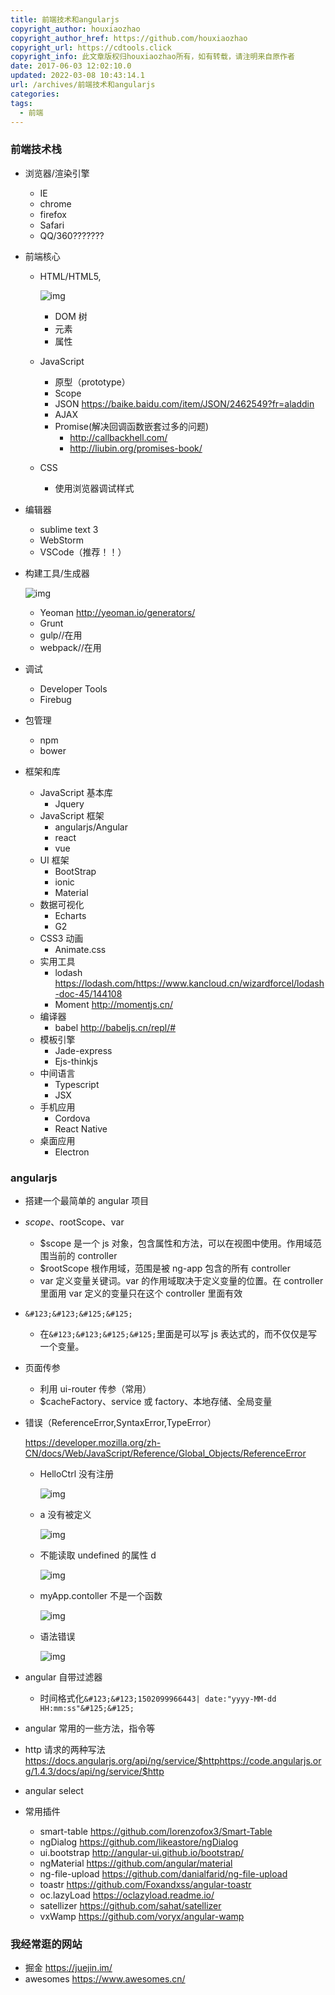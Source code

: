 ```yaml
---
title: 前端技术和angularjs
copyright_author: houxiaozhao
copyright_author_href: https://github.com/houxiaozhao
copyright_url: https://cdtools.click
copyright_info: 此文章版权归houxiaozhao所有，如有转载，请注明来自原作者
date: 2017-06-03 12:02:10.0
updated: 2022-03-08 10:43:14.1
url: /archives/前端技术和angularjs
categories:
tags:
  - 前端
---
```


### 前端技术栈

- 浏览器/渲染引擎

  - IE
  - chrome
  - firefox
  - Safari
  - QQ/360???????
    <!--more-->

- 前端核心

  - HTML/HTML5,

    ![img](https://img.mubu.com/document_image/09890fbd-d90f-4a86-83a6-9a9190baeeea.jpg)

    - DOM 树
    - 元素
    - 属性

  - JavaScript

    - 原型（prototype）
    - Scope
    - JSON <https://baike.baidu.com/item/JSON/2462549?fr=aladdin>
    - AJAX
    - Promise(解决回调函数嵌套过多的问题)
      - <http://callbackhell.com/>
      - <http://liubin.org/promises-book/>

  - CSS

    - 使用浏览器调试样式

- 编辑器

  - sublime text 3
  - WebStorm
  - VSCode（推荐！！）

- 构建工具/生成器

  ![img](https://img.mubu.com/document_image/4c09e92d-1472-4bd1-983a-c8f076c85d5a.jpg)

  - Yeoman <http://yeoman.io/generators/>
  - Grunt
  - gulp//在用
  - webpack//在用

- 调试

  - Developer Tools
  - Firebug

- 包管理

  - npm
  - bower

- 框架和库

  - JavaScript 基本库
    - Jquery
  - JavaScript 框架
    - angularjs/Angular
    - react
    - vue
  - UI 框架
    - BootStrap
    - ionic
    - Material
  - 数据可视化
    - Echarts
    - G2
  - CSS3 动画
    - Animate.css
  - 实用工具
    - lodash <https://lodash.com/><https://www.kancloud.cn/wizardforcel/lodash-doc-45/144108>
    - Moment <http://momentjs.cn/>
  - 编译器
    - babel <http://babeljs.cn/repl/#>
  - 模板引擎
    - Jade-express
    - Ejs-thinkjs
  - 中间语言
    - Typescript
    - JSX
  - 手机应用
    - Cordova
    - React Native
  - 桌面应用
    - Electron

### angularjs

- 搭建一个最简单的 angular 项目

- $scope、$rootScope、var

  - \$scope 是一个 js 对象，包含属性和方法，可以在视图中使用。作用域范围当前的 controller
  - \$rootScope 根作用域，范围是被 ng-app 包含的所有 controller
  - var 定义变量关键词。var 的作用域取决于定义变量的位置。在 controller 里面用 var 定义的变量只在这个 controller 里面有效

- `&#123;&#123;&#125;&#125;`

  - 在`&#123;&#123;&#125;&#125;`里面是可以写 js 表达式的，而不仅仅是写一个变量。

- 页面传参

  - 利用 ui-router 传参（常用）
  - \$cacheFactory、service 或 factory、本地存储、全局变量

- 错误（ReferenceError,SyntaxError,TypeError）

  <https://developer.mozilla.org/zh-CN/docs/Web/JavaScript/Reference/Global_Objects/ReferenceError>

  - HelloCtrl 没有注册

    ![img](https://img.mubu.com/document_image/f6f78e2a-edaf-4717-8cb3-5bd81a451b55.jpg)

  - a 没有被定义

    ![img](https://img.mubu.com/document_image/362a3d98-b926-40cc-9b75-9363791ecf59.jpg)

  - 不能读取 undefined 的属性 d

    ![img](https://img.mubu.com/document_image/d25df15e-d055-44c5-ab2a-39afd68e472a.jpg)

  - myApp.contoller 不是一个函数

    ![img](https://img.mubu.com/document_image/5798992a-432e-4eea-8423-05b64fd39778.jpg)

  - 语法错误

    ![img](https://img.mubu.com/document_image/90f7b0eb-21a0-44d6-b724-e4adaaf25b64.jpg)

- angular 自带过滤器

  - 时间格式化`&#123;&#123;1502099966443| date:"yyyy-MM-dd HH:mm:ss"&#125;&#125;`

- angular 常用的一些方法，指令等

- http 请求的两种写法<https://docs.angularjs.org/api/ng/service/$http><https://code.angularjs.org/1.4.3/docs/api/ng/service/$http>

- angular select

- 常用插件

  - smart-table <https://github.com/lorenzofox3/Smart-Table>
  - ngDialog <https://github.com/likeastore/ngDialog>
  - ui.bootstrap <http://angular-ui.github.io/bootstrap/>
  - ngMaterial <https://github.com/angular/material>
  - ng-file-upload <https://github.com/danialfarid/ng-file-upload>
  - toastr <https://github.com/Foxandxss/angular-toastr>
  - oc.lazyLoad <https://oclazyload.readme.io/>
  - satellizer <https://github.com/sahat/satellizer>
  - vxWamp <https://github.com/voryx/angular-wamp>

### 我经常逛的网站

- 掘金 <https://juejin.im/>
- awesomes <https://www.awesomes.cn/>

